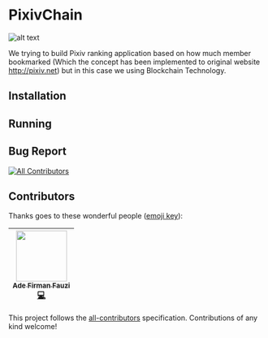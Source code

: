 # PixivChain
![alt text](https://image.ibb.co/dsVERo/logo_test.png "Pixiv X Blockchain")

We trying to build Pixiv ranking application based on how much member bookmarked (Which the concept has been implemented to original website http://pixiv.net) but in this case we using Blockchain Technology.

## Installation
## Running 
## Bug Report

[![All Contributors](https://img.shields.io/badge/all_contributors-1-orange.svg?style=flat-square)](#contributors)
## Contributors

Thanks goes to these wonderful people ([emoji key](https://github.com/kentcdodds/all-contributors#emoji-key)):

<!-- ALL-CONTRIBUTORS-LIST:START - Do not remove or modify this section -->
<!-- prettier-ignore -->
| [<img src="https://avatars0.githubusercontent.com/u/23324722?v=4" width="100px;"/><br /><sub><b>Ade Firman Fauzi</b></sub>](https://www.linkedin.com/in/adefirmanf/)<br />[💻](https://github.com/adefirmanf/PixivChain/commits?author=adefirmanf "Code") |
| :---: |
<!-- ALL-CONTRIBUTORS-LIST:END -->

This project follows the [all-contributors](https://github.com/kentcdodds/all-contributors) specification. Contributions of any kind welcome!